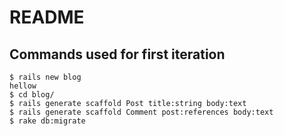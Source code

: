 # README

## Commands used for first iteration
```
$ rails new blog
hellow
$ cd blog/
$ rails generate scaffold Post title:string body:text
$ rails generate scaffold Comment post:references body:text
$ rake db:migrate
```

